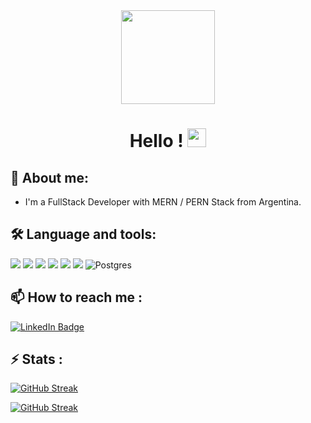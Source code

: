 <div id="header" align="center">
  <img src="https://media.giphy.com/media/3oKIPnAiaMCws8nOsE/giphy.gif" width="150"/>
  <div id="badges">

  </div>
  <h1>
    Hello !
    <img src="https://media.giphy.com/media/hvRJCLFzcasrR4ia7z/giphy.gif" width="30px"/>
  </h1>
</div>
<div align="center">
</div>

## 🌱 About me: 
- I'm a FullStack Developer with MERN / PERN Stack from Argentina.


## :hammer_and_wrench: Language and tools:

<img src="https://img.shields.io/badge/JavaScript-323330?style=for-the-badge&logo=javascript&logoColor=F7DF1E"></img>
<img src="https://img.shields.io/badge/Redux-593D88?style=for-the-badge&logo=redux&logoColor=white"></img>
<img src="https://img.shields.io/badge/React-20232A?style=for-the-badge&logo=react&logoColor=61DAFB"></img>
<img src="https://img.shields.io/badge/Node.js-339933?style=for-the-badge&logo=nodedotjs&logoColor=white"></img>
<img src="https://img.shields.io/badge/Express.js-000000?style=for-the-badge&logo=express&logoColor=white"></img>
<img src="https://img.shields.io/badge/MongoDB-4EA94B?style=for-the-badge&logo=mongodb&logoColor=white"></img>
![Postgres](https://img.shields.io/badge/postgres-%23316192.svg?style=for-the-badge&logo=postgresql&logoColor=white)

## 📫 How to reach me :

<a href="your-linkedin-URL">
 <img src="https://img.shields.io/badge/LinkedIn-blue?style=for-the-badge&logo=linkedin&logoColor=white" alt="LinkedIn Badge"/>
 </a>


## ⚡ Stats :

[![GitHub Streak](https://github-readme-stats.vercel.app/api/top-langs/?username=LisandroDev)](https://github-readme-stats.vercel.app/api/top-langs/?username=LisandroDev)

[![GitHub Streak](https://github-readme-stats.vercel.app/api?username=LisandroDev)](https://github-readme-stats.vercel.app/api?username=LisandroDev)

